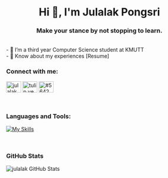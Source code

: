 <h1 align="center">Hi 👋, I'm Julalak Pongsri</h1>
<h3 align="center">Make your stance by not stopping to learn.</h3>

<br />
- 🌱 I’m a third year Computer Science student at KMUTT
<br />
- 📄 Know about my experiences [Resume]



<br />
<h3 align="left">Connect with me:</h3>
<p align="left">
<a href="https://linkedin.com/in/julalak pongsri" target="blank"><img align="center" src="https://raw.githubusercontent.com/rahuldkjain/github-profile-readme-generator/master/src/images/icons/Social/linked-in-alt.svg" alt="julalak pongsri" height="30" width="40" /></a>
<a href="https://instagram.com/tulip.yee" target="blank"><img align="center" src="https://raw.githubusercontent.com/rahuldkjain/github-profile-readme-generator/master/src/images/icons/Social/instagram.svg" alt="tulip.yee" height="30" width="40" /></a>
<a href="https://discord.gg/#5642" target="blank"><img align="center" src="https://raw.githubusercontent.com/rahuldkjain/github-profile-readme-generator/master/src/images/icons/Social/discord.svg" alt="#5642" height="30" width="40" /></a>
</p>

<br />
<h3 align="left">Languages and Tools:</h3>

[![My Skills](https://skillicons.dev/icons?i=c,cpp,html,css,php,java,js,py,mysql,vscode,xd,figma)](https://skillicons.dev)

<br />
<h3 align="left">GitHub Stats</h3>
<img align="left" alt="julalak GitHub Stats" src="https://github-readme-stats.vercel.app/api?username=julalak-eye&show_icons=true&hide_border=true" />

<!-- links -->
[Resume]: [https://www.canva.com/design/DAFN354c0L0/9yq2-5C9hNvwH5OhGg3few/view?utm_content=DAFN354c0L0&utm_campaign=designshare&utm_medium=link2&utm_source=sharebutton](https://www.canva.com/design/DAFN354c0L0/9yq2-5C9hNvwH5OhGg3few/view?utm_content=DAFN354c0L0&utm_campaign=designshare&utm_medium=link2&utm_source=sharebutton](https://www.canva.com/design/DAFN354c0L0/9yq2-5C9hNvwH5OhGg3few/view?utm_content=DAFN354c0L0&utm_campaign=designshare&utm_medium=link2&utm_source=sharebutton))
